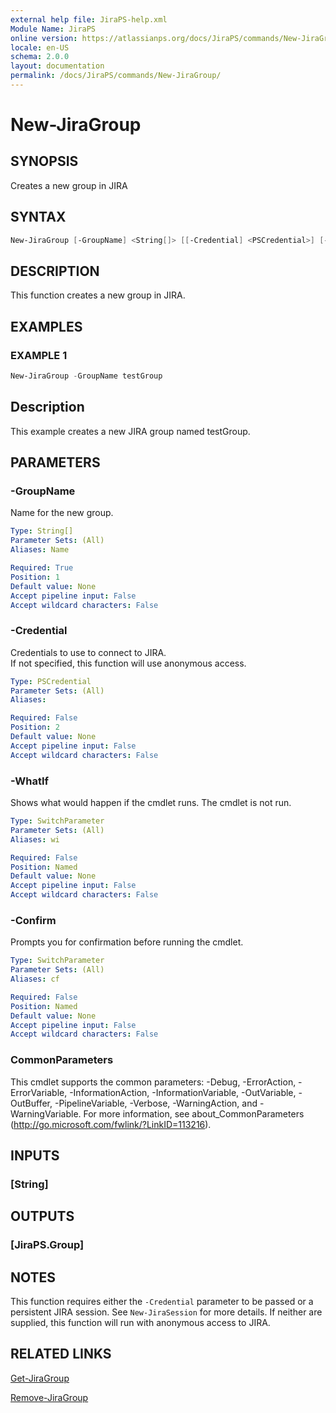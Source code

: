 ```yaml
---
external help file: JiraPS-help.xml
Module Name: JiraPS
online version: https://atlassianps.org/docs/JiraPS/commands/New-JiraGroup/
locale: en-US
schema: 2.0.0
layout: documentation
permalink: /docs/JiraPS/commands/New-JiraGroup/
---
```

# New-JiraGroup

## SYNOPSIS

Creates a new group in JIRA

## SYNTAX

```powershell
New-JiraGroup [-GroupName] <String[]> [[-Credential] <PSCredential>] [-WhatIf] [-Confirm] [<CommonParameters>]
```

## DESCRIPTION

This function creates a new group in JIRA.

## EXAMPLES

### EXAMPLE 1

```powershell
New-JiraGroup -GroupName testGroup
```

Description  
 -----------  
This example creates a new JIRA group named testGroup.

## PARAMETERS

### -GroupName

Name for the new group.

```yaml
Type: String[]
Parameter Sets: (All)
Aliases: Name

Required: True
Position: 1
Default value: None
Accept pipeline input: False
Accept wildcard characters: False
```

### -Credential

Credentials to use to connect to JIRA.  
If not specified, this function will use anonymous access.

```yaml
Type: PSCredential
Parameter Sets: (All)
Aliases:

Required: False
Position: 2
Default value: None
Accept pipeline input: False
Accept wildcard characters: False
```

### -WhatIf

Shows what would happen if the cmdlet runs.
The cmdlet is not run.

```yaml
Type: SwitchParameter
Parameter Sets: (All)
Aliases: wi

Required: False
Position: Named
Default value: None
Accept pipeline input: False
Accept wildcard characters: False
```

### -Confirm

Prompts you for confirmation before running the cmdlet.

```yaml
Type: SwitchParameter
Parameter Sets: (All)
Aliases: cf

Required: False
Position: Named
Default value: None
Accept pipeline input: False
Accept wildcard characters: False
```

### CommonParameters

This cmdlet supports the common parameters: -Debug, -ErrorAction, -ErrorVariable, -InformationAction, -InformationVariable, -OutVariable, -OutBuffer, -PipelineVariable, -Verbose, -WarningAction, and -WarningVariable.
For more information, see about_CommonParameters (http://go.microsoft.com/fwlink/?LinkID=113216).

## INPUTS

### [String]

## OUTPUTS

### [JiraPS.Group]

## NOTES

This function requires either the `-Credential` parameter to be passed or a persistent JIRA session.
See `New-JiraSession` for more details.
If neither are supplied, this function will run with anonymous access to JIRA.

## RELATED LINKS

[Get-JiraGroup](../Get-JiraGroup/)

[Remove-JiraGroup](../Remove-JiraGroup/)
